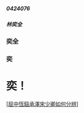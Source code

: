 ##### 0424076
##### 林奕全
### 奕全
### 奕
# 奕！
[[屈中恆鈕承澤宋少卿如何分辨](https://images.plurk.com/3063GcXCLwqu416z6g5TvT.jpg)]
